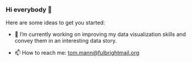 ### Hi everybody 👋


Here are some ideas to get you started:

- 🔭 I’m currently working on improving my data visualization skills and convey them in an interesting data story.


- 📫 How to reach me: tom.mann@fulbrightmail.org
